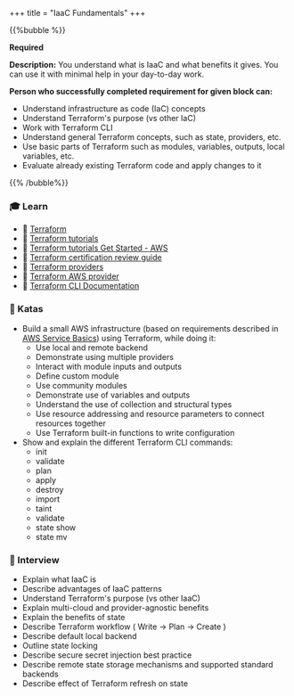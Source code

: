 +++
title = "IaaC Fundamentals"
+++

{{%bubble %}}

**Required**

**Description:** You understand what is IaaC and what benefits it gives. You can use it with minimal help in your day-to-day work.

**Person who successfully completed requirement for given block can:**

- Understand infrastructure as code (IaC) concepts
- Understand Terraform's purpose (vs other IaC)
- Work with Terraform CLI
- Understand general Terraform concepts, such as state, providers, etc.
- Use basic parts of Terraform such as modules, variables, outputs, local variables, etc.
- Evaluate already existing Terraform code and apply changes to it

{{% /bubble%}}


### 🎓 Learn
- 📗 [Terraform](https://www.terraform.io/)
- 📗 [Terraform tutorials](https://learn.hashicorp.com/terraform)
- 📗 [Terraform tutorials Get Started - AWS](https://learn.hashicorp.com/collections/terraform/aws-get-started)
- 📗 [Terraform certification review guide](https://learn.hashicorp.com/tutorials/terraform/associate-review?in=terraform/certification)
- 📗 [Terraform providers](https://www.terraform.io/docs/providers/index.html)
- 📗 [Terraform AWS provider](https://registry.terraform.io/providers/hashicorp/aws/latest/docs)
- 📗 [Terraform CLI Documentation](https://www.terraform.io/docs/cli-index.html)

### 📝 Katas
  - Build a small AWS infrastructure (based on requirements described in [AWS Service Basics](/devops/junior_i/aws_services_basic_frontend/)) using Terraform, while doing it:
    - Use local and remote backend
    - Demonstrate using multiple providers
    - Interact with module inputs and outputs
    - Define custom module
    - Use community modules
    - Demonstrate use of variables and outputs
    - Understand the use of collection and structural types
    - Use resource addressing and resource parameters to connect resources together
    - Use Terraform built-in functions to write configuration
  - Show and explain the different Terraform CLI commands:
    * init
    * validate
    * plan
    * apply
    * destroy
    * import
    * taint
    * validate
    * state show
    * state mv

### 🎤 Interview
  - Explain what IaaC is
  - Describe advantages of IaaC patterns
  - Understand Terraform's purpose (vs other IaaC)
  - Explain multi-cloud and provider-agnostic benefits
  - Explain the benefits of state
  - Describe Terraform workflow ( Write -> Plan -> Create )
  - Describe default local backend
  - Outline state locking
  - Describe secure secret injection best practice
  - Describe remote state storage mechanisms and supported standard backends
  - Describe effect of Terraform refresh on state
